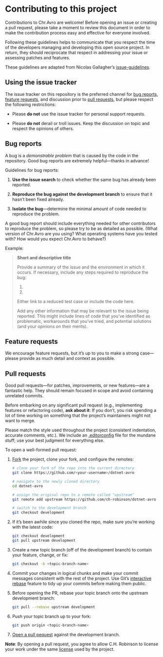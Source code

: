 # Contributing to this project

Contributions to Chr.Avro are welcome! Before opening an issue or creating a pull request, please take a moment to review this document in order to make the contribution process easy and effective for everyone involved.

Following these guidelines helps to communicate that you respect the time of the developers managing and developing this open source project. In return, they should reciprocate that respect in addressing your issue or assessing patches and features.

These guidelines are adapted from Nicolas Gallagher’s [issue-guidelines](https://github.com/necolas/issue-guidelines).

## Using the issue tracker

The issue tracker on this repository is the preferred channel for [bug reports](#bug-reports), [feature requests](#feature-requests), and discussion prior to [pull requests](#pull-requests), but please respect the following restrictions:

*   Please **do not** use the issue tracker for personal support requests.

*   Please **do not** derail or troll issues. Keep the discussion on topic and respect the opinions of others.

## Bug reports

A bug is a _demonstrable problem_ that is caused by the code in the repository. Good bug reports are extremely helpful—thanks in advance!

Guidelines for bug reports:

1.  **Use the issue search** to check whether the same bug has already been reported.

2.  **Reproduce the bug against the development branch** to ensure that it hasn’t been fixed already.

3.  **Isolate the bug**—determine the minimal amount of code needed to reproduce the problem.

A good bug report should include everything needed for other contributors to reproduce the problem, so please try to be as detailed as possible. (What version of Chr.Avro are you using? What operating systems have you tested with? How would you expect Chr.Avro to behave?)

Example:

> **Short and descriptive title**
>
> Provide a summary of the issue and the environment in which it occurs. If necessary, include any steps required to reproduce the bug:
>
> 1.
> 2.
>
> Either link to a reduced test case or include the code here.
>
> Add any other information that may be relevant to the issue being reported. This might include lines of code that you’ve identified as problematic, workarounds that you’ve tried, and potential solutions (and your opinions on their merits).

## Feature requests

We encourage feature requests, but it’s up to you to make a strong case—please
provide as much detail and context as possible.

## Pull requests

Good pull requests—for patches, improvements, or new features—are a fantastic help. They should remain focused in scope and avoid containing unrelated commits.

Before embarking on any significant pull request (e.g., implementing features or refactoring code), **ask about it**: If you don’t, you risk spending a lot of time working on something that the project’s maintainers might not want to merge.

Please match the style used throughout the project (consistent indentation, accurate comments, etc.). We include an [.editorconfig](.editorconfig) file for the mundane stuff; use your best judgment for everything else.

To open a well-formed pull request:

1.  [Fork](http://help.github.com/fork-a-repo/) the project, clone your fork, and configure the remotes:

    ```bash
    # clone your fork of the repo into the current directory
    git clone https://github.com/<your-username>/dotnet-avro

    # navigate to the newly cloned directory
    cd dotnet-avro

    # assign the original repo to a remote called "upstream"
    git remote add upstream https://github.com/ch-robinson/dotnet-avro

    # switch to the development branch
    git checkout development
    ```

2.  If it’s been awhile since you cloned the repo, make sure you’re working with the latest code:

    ```bash
    git checkout development
    git pull upstream development
    ```

3.  Create a new topic branch (off of the development branch) to contain your feature, change, or fix:

    ```bash
    git checkout -b <topic-branch-name>
    ```

4.  Commit your changes in logical chunks and make your commit messages consistent with the rest of the project. Use Git’s [interactive rebase](https://help.github.com/en/articles/about-git-rebase) feature to tidy up your commits before making them public.

5.  Before opening the PR, rebase your topic branch onto the upstream development branch:

    ```bash
    git pull --rebase upstream development
    ```

6.  Push your topic branch up to your fork:

    ```bash
    git push origin <topic-branch-name>
    ```

7.  [Open a pull pequest](https://help.github.com/articles/using-pull-requests/) against the development branch.

**Note**: By opening a pull request, you agree to allow C.H. Robinson to license your work under the same [license](LICENSE.md) used by the project.
